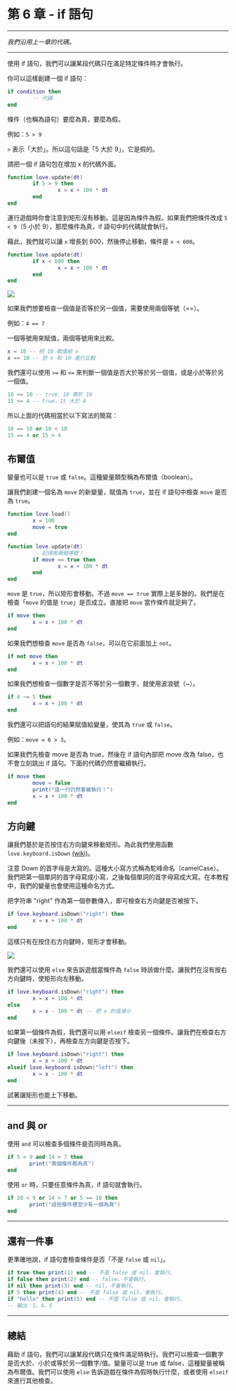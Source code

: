 # 第 6 章 - if 語句
___
*我們沿用上一章的代碼。*
___
使用 if 語句，我們可以讓某段代碼只在滿足特定條件時才會執行。

你可以這樣創建一個 if 語句：
```lua
if condition then
        -- 代碼
end
```

條件（也稱為語句）要麼為真，要麼為假。

例如：`5 > 9`

`>` 表示「大於」。所以這句話是「5 大於 9」，它是假的。

請把一個 if 語句包在增加 x 的代碼外面。

```lua
function love.update(dt)
        if 5 > 9 then
                x = x + 100 * dt
        end
end
```

運行遊戲時你會注意到矩形沒有移動。這是因為條件為假。如果我們把條件改成 `5 < 9`（5 小於 9），那麼條件為真，if 語句中的代碼就會執行。

藉此，我們就可以讓 `x` 增長到 600，然後停止移動，條件是 `x < 600`。

```lua
function love.update(dt)
        if x < 600 then
                x = x + 100 * dt
        end
end
```

![](/images/book/6/rectangle_stop.gif)

如果我們想要檢查一個值是否等於另一個值，需要使用兩個等號（==）。

例如：`4 == 7`

一個等號用來賦值，兩個等號用來比較。

```lua
x = 10 -- 把 10 賦值給 x
x == 10 -- 把 x 和 10 進行比較
```

我們還可以使用 `>=` 和 `<=` 來判斷一個值是否大於等於另一個值，或是小於等於另一個值。

```lua
10 <= 10 -- true，10 等於 10
15 >= 4 -- true，15 大於 4
```

所以上面的代碼相當於以下寫法的簡寫：
```lua
10 == 10 or 10 < 10
15 == 4 or 15 > 4
```

## 布爾值

變量也可以是 `true` 或 `false`。這種變量類型稱為布爾值（boolean）。

讓我們創建一個名為 `move` 的新變量，賦值為 `true`，並在 if 語句中檢查 `move` 是否為 `true`。

```lua
function love.load()
        x = 100
        move = true
end

function love.update(dt)
        -- 記得用兩個等號！
        if move == true then
                x = x + 100 * dt
        end
end
```

`move` 是 `true`，所以矩形會移動。不過 `move == true` 實際上是多餘的。我們是在檢查「`move` 的值是 `true`」是否成立。直接把 `move` 當作條件就足夠了。

```lua
if move then
        x = x + 100 * dt
end
```

如果我們想檢查 `move` 是否為 `false`，可以在它前面加上 `not`。

```lua
if not move then
        x = x + 100 * dt
end
```

如果我們想檢查一個數字是否不等於另一個數字，就使用波浪號（~）。

```lua
if 4 ~= 5 then
        x = x + 100 * dt
end
```

我們還可以把語句的結果賦值給變量，使其為 `true` 或 `false`。

例如：`move = 6 > 3`。

如果我們先檢查 move 是否為 true，然後在 if 語句內部把 move 改為 false，也不會立刻跳出 if 語句。下面的代碼仍然會繼續執行。

```lua
if move then
        move = false
        print("這一行仍然會被執行！")
        x = x + 100 * dt
end
```

## 方向鍵
讓我們基於是否按住右方向鍵來移動矩形。為此我們使用函數 `love.keyboard.isDown` [(wiki)](https://www.love2d.org/wiki/love.keyboard.isDown)。

注意 Down 的首字母是大寫的。這種大小寫方式稱為駝峰命名（camelCase）。我們把第一個單詞的首字母寫成小寫，之後每個單詞的首字母寫成大寫。在本教程中，我們的變量也會使用這種命名方式。

把字符串 "right" 作為第一個參數傳入，即可檢查右方向鍵是否被按下。
```lua
if love.keyboard.isDown("right") then
        x = x + 100 * dt
end
```

這樣只有在按住右方向鍵時，矩形才會移動。

![](/images/book/6/rectangle_right.gif)

我們還可以使用 `else` 來告訴遊戲當條件為 `false` 時該做什麼。讓我們在沒有按右方向鍵時，使矩形向左移動。

```lua
if love.keyboard.isDown("right") then
        x = x + 100 * dt
else
        x = x - 100 * dt -- 把 x 的值減小
end
```

如果第一個條件為假，我們還可以用 `elseif` 檢查另一個條件。讓我們在檢查右方向鍵後（未按下），再檢查左方向鍵是否按下。

```lua
if love.keyboard.isDown("right") then
        x = x + 100 * dt
elseif love.keyboard.isDown("left") then
        x = x - 100 * dt
end
```

試著讓矩形也能上下移動。

___

## and 與 or
使用 `and` 可以檢查多個條件是否同時為真。

 ```lua
if 5 < 9 and 14 > 7 then
        print("兩個條件都為真")
end
```

使用 `or` 時，只要任意條件為真，if 語句就會執行。

 ```lua
if 20 < 9 or 14 > 7 or 5 == 10 then
        print("這些條件裡至少有一個為真")
end
```


___

## 還有一件事
更準確地說，if 語句會檢查條件是否「不是 `false` 或 `nil`」。
```lua
if true then print(1) end -- 不是 false 或 nil，會執行。
if false then print(2) end -- false，不會執行。
if nil then print(3) end -- nil，不會執行。
if 5 then print(4) end -- 不是 false 或 nil，會執行。
if "hello" then print(5) end -- 不是 false 或 nil，會執行。
-- 輸出：1、4、5
```

___

## 總結
藉助 if 語句，我們可以讓某段代碼只在條件滿足時執行。我們可以檢查一個數字是否大於、小於或等於另一個數字/值。變量可以是 true 或 false，這種變量被稱為布爾值。我們可以使用 `else` 告訴遊戲在條件為假時執行什麼，或者使用 `elseif` 來進行其他檢查。
